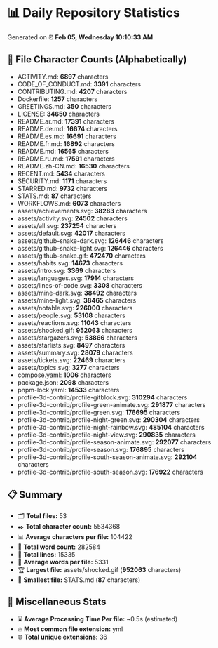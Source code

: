 # 📊 Daily Repository Statistics
Generated on ⏰ **Feb 05, Wednesday 10:10:33 AM**

## 📂 File Character Counts (Alphabetically)
- ACTIVITY.md: **6897** characters
- CODE_OF_CONDUCT.md: **3391** characters
- CONTRIBUTING.md: **4207** characters
- Dockerfile: **1257** characters
- GREETINGS.md: **350** characters
- LICENSE: **34650** characters
- README.ar.md: **17391** characters
- README.de.md: **16674** characters
- README.es.md: **16691** characters
- README.fr.md: **16892** characters
- README.md: **16565** characters
- README.ru.md: **17591** characters
- README.zh-CN.md: **16530** characters
- RECENT.md: **5434** characters
- SECURITY.md: **1171** characters
- STARRED.md: **9732** characters
- STATS.md: **87** characters
- WORKFLOWS.md: **6073** characters
- assets/achievements.svg: **38283** characters
- assets/activity.svg: **24502** characters
- assets/all.svg: **237254** characters
- assets/default.svg: **42017** characters
- assets/github-snake-dark.svg: **126446** characters
- assets/github-snake-light.svg: **126446** characters
- assets/github-snake.gif: **472470** characters
- assets/habits.svg: **14673** characters
- assets/intro.svg: **3369** characters
- assets/languages.svg: **17914** characters
- assets/lines-of-code.svg: **3308** characters
- assets/mine-dark.svg: **38492** characters
- assets/mine-light.svg: **38465** characters
- assets/notable.svg: **226000** characters
- assets/people.svg: **53108** characters
- assets/reactions.svg: **11043** characters
- assets/shocked.gif: **952063** characters
- assets/stargazers.svg: **53866** characters
- assets/starlists.svg: **8497** characters
- assets/summary.svg: **28079** characters
- assets/tickets.svg: **22469** characters
- assets/topics.svg: **3277** characters
- compose.yaml: **1006** characters
- package.json: **2098** characters
- pnpm-lock.yaml: **14533** characters
- profile-3d-contrib/profile-gitblock.svg: **310294** characters
- profile-3d-contrib/profile-green-animate.svg: **291877** characters
- profile-3d-contrib/profile-green.svg: **176695** characters
- profile-3d-contrib/profile-night-green.svg: **290304** characters
- profile-3d-contrib/profile-night-rainbow.svg: **485104** characters
- profile-3d-contrib/profile-night-view.svg: **290835** characters
- profile-3d-contrib/profile-season-animate.svg: **292077** characters
- profile-3d-contrib/profile-season.svg: **176895** characters
- profile-3d-contrib/profile-south-season-animate.svg: **292104** characters
- profile-3d-contrib/profile-south-season.svg: **176922** characters

## 📋 Summary
- 🗂️ **Total files:** 53
- ✒️ **Total character count:** 5534368
- 📊 **Average characters per file:** 104422
- 📝 **Total word count:** 282584
- 🧾 **Total lines:** 15335
- 📐 **Average words per file:** 5331
- 🏆 **Largest file:** assets/shocked.gif (**952063** characters)
- 🥉 **Smallest file:** STATS.md (**87** characters)

## 🌟 Miscellaneous Stats
- ⌛ **Average Processing Time Per file:** ~0.5s (estimated)
- 🔥 **Most common file extension:** yml
- 🌐 **Total unique extensions:** 36
